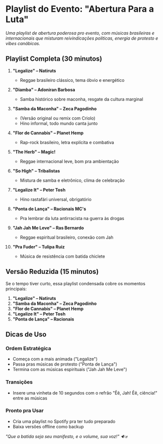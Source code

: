 # Playlist do Evento: "Abertura Para a Luta"

*Uma playlist de abertura poderosa pro evento, com músicas brasileiras e internacionais que misturam reivindicações políticas, energia de protesto e vibes canábicas.*

## Playlist Completa (30 minutos)

1. **"Legalize" – Natiruts**
   - Reggae brasileiro clássico, tema óbvio e energético

2. **"Diamba" – Adoniran Barbosa**
   - Samba histórico sobre maconha, resgate da cultura marginal

3. **"Samba da Maconha" – Zeca Pagodinho**
   - (Versão original ou remix com Criolo)
   - Hino informal, todo mundo canta junto

4. **"Flor de Cannabis" – Planet Hemp**
   - Rap-rock brasileiro, letra explícita e combativa

5. **"The Herb" – Magic!**
   - Reggae internacional leve, bom pra ambientação

6. **"So High" – Tribalistas**
   - Mistura de samba e eletrônico, clima de celebração

7. **"Legalize It" – Peter Tosh**
   - Hino rastafári universal, obrigatório

8. **"Ponta de Lança" – Racionais MC's**
   - Pra lembrar da luta antirracista na guerra às drogas

9. **"Jah Jah Me Leve" – Ras Bernardo**
   - Reggae espiritual brasileiro, conexão com Jah

10. **"Pra Fuder" – Tulipa Ruiz**
    - Música de resistência com batida chiclete

## Versão Reduzida (15 minutos)

Se o tempo tiver curto, essa playlist condensada cobre os momentos principais:

1. **"Legalize" – Natiruts**
2. **"Samba da Maconha" – Zeca Pagodinho**
3. **"Flor de Cannabis" – Planet Hemp**
4. **"Legalize It" – Peter Tosh**
5. **"Ponta de Lança" – Racionais**

## Dicas de Uso

### Ordem Estratégica
- Começa com a mais animada ("Legalize")
- Passa pras músicas de protesto ("Ponta de Lança")
- Termina com as músicas espirituais ("Jah Jah Me Leve")

### Transições
- Insere uma vinheta de 10 segundos com o refrão "Êê, Jah! Êê, ciência!" entre as músicas

### Pronto pra Usar
- Cria uma playlist no Spotify pra ter tudo preparado
- Baixa versões offline como backup

*"Que a batida seja seu manifesto, e o volume, sua voz!" 🔉✊* 